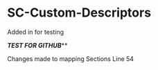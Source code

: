 # SC-Custom-Descriptors
Added in for testing

*****TEST FOR GITHUB*******

Changes made to mapping Sections Line 54
